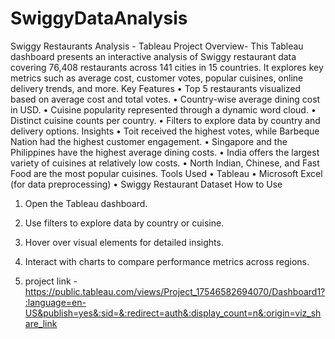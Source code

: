 # SwiggyDataAnalysis
Swiggy Restaurants Analysis - Tableau Project
Overview-
This Tableau dashboard presents an interactive analysis of Swiggy restaurant data covering 76,408 restaurants across 141 cities in 15 countries. It explores key metrics such as average cost, customer votes, popular cuisines, online delivery trends, and more.
Key Features
• Top 5 restaurants visualized based on average cost and total votes.
• Country-wise average dining cost in USD.
• Cuisine popularity represented through a dynamic word cloud.
• Distinct cuisine counts per country.
• Filters to explore data by country and delivery options.
Insights
• Toit received the highest votes, while Barbeque Nation had the highest customer engagement.
• Singapore and the Philippines have the highest average dining costs.
• India offers the largest variety of cuisines at relatively low costs.
• North Indian, Chinese, and Fast Food are the most popular cuisines.
Tools Used
• Tableau
• Microsoft Excel (for data preprocessing)
• Swiggy Restaurant Dataset
How to Use
1. Open the Tableau dashboard.
2. Use filters to explore data by country or cuisine.
3. Hover over visual elements for detailed insights.
4. Interact with charts to compare performance metrics across regions.

5. project link - https://public.tableau.com/views/Project_17546582694070/Dashboard1?:language=en-US&publish=yes&:sid=&:redirect=auth&:display_count=n&:origin=viz_share_link
